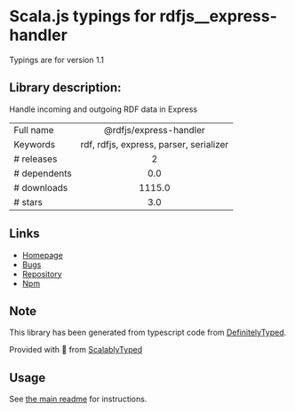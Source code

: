 
# Scala.js typings for rdfjs__express-handler

Typings are for version 1.1

## Library description:
Handle incoming and outgoing RDF data in Express

|                    |                 |
| ------------------ | :-------------: |
| Full name          | @rdfjs/express-handler |
| Keywords           | rdf, rdfjs, express, parser, serializer |
| # releases         | 2 |
| # dependents       | 0.0 |
| # downloads        | 1115.0 |
| # stars            | 3.0 |

## Links
- [Homepage](https://github.com/rdfjs-base/express-handler)
- [Bugs](https://github.com/rdfjs-base/express-handler/issues)
- [Repository](https://github.com/rdfjs-base/express-handler)
- [Npm](https://www.npmjs.com/package/%40rdfjs%2Fexpress-handler)
    


## Note
This library has been generated from typescript code from [DefinitelyTyped](https://definitelytyped.org).

Provided with :purple_heart: from [ScalablyTyped](https://github.com/oyvindberg/ScalablyTyped)

## Usage
See [the main readme](../../readme.md) for instructions.


